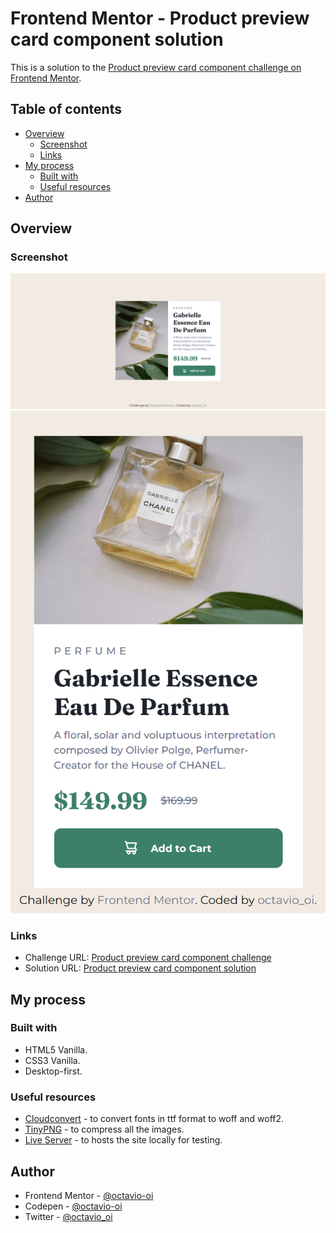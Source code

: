 # Frontend Mentor - Product preview card component solution

This is a solution to the [Product preview card component challenge on Frontend Mentor](https://www.frontendmentor.io/challenges/product-preview-card-component-GO7UmttRfa).

## Table of contents

- [Overview](#overview)
  - [Screenshot](#screenshot)
  - [Links](#links)
- [My process](#my-process)
  - [Built with](#built-with)
  - [Useful resources](#useful-resources)
- [Author](#author)

## Overview

### Screenshot

![desktop](github/screenshot/desktop.png)
![mobile](github/screenshot/mobile.png)

### Links

- Challenge URL: [Product preview card component challenge](https://www.frontendmentor.io/challenges/product-preview-card-component-GO7UmttRfa)
- Solution URL: [Product preview card component solution](https://octavio-oi.github.io/Frontend-Mentor-Challenges-Complete/challenges/product-preview-card-component/)

## My process

### Built with

- HTML5 Vanilla.
- CSS3 Vanilla.
- Desktop-first.

### Useful resources

- [Cloudconvert](https://cloudconvert.com/) - to convert fonts in ttf format to woff and woff2.
- [TinyPNG](https://tinypng.com/) - to compress all the images.
- [Live Server](https://marketplace.visualstudio.com/items?itemName=ritwickdey.LiveServer) - to hosts the site locally for testing.

## Author

- Frontend Mentor - [@octavio-oi](https://www.frontendmentor.io/profile/octavio-oi)
- Codepen - [@octavio-oi](https://codepen.io/octavio-oi)
- Twitter - [@octavio_oi](https://www.twitter.com/octavio-oi)
